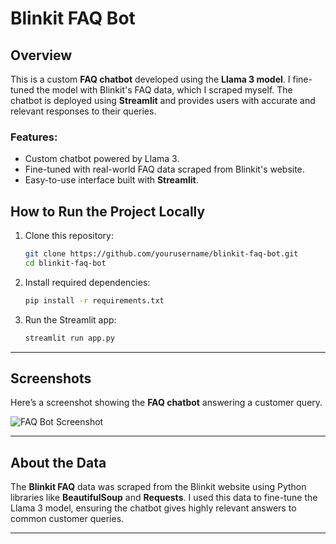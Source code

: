 # Blinkit FAQ Bot

## Overview
This is a custom **FAQ chatbot** developed using the **Llama 3 model**. I fine-tuned the model with Blinkit's FAQ data, which I scraped myself. The chatbot is deployed using **Streamlit** and provides users with accurate and relevant responses to their queries.

### Features:
- Custom chatbot powered by Llama 3.
- Fine-tuned with real-world FAQ data scraped from Blinkit's website.
- Easy-to-use interface built with **Streamlit**.

## How to Run the Project Locally

1. Clone this repository:
    ```bash
    git clone https://github.com/yourusername/blinkit-faq-bot.git
    cd blinkit-faq-bot
    ```

2. Install required dependencies:
    ```bash
    pip install -r requirements.txt
    ```

3. Run the Streamlit app:
    ```bash
    streamlit run app.py
    ```

---

## Screenshots
Here’s a screenshot showing the **FAQ chatbot** answering a customer query.

![FAQ Bot Screenshot](images/blinkit_faq_screenshot.png)  <!-- Image reference for FAQ bot screenshot -->

---

## About the Data
The **Blinkit FAQ** data was scraped from the Blinkit website using Python libraries like **BeautifulSoup** and **Requests**. I used this data to fine-tune the Llama 3 model, ensuring the chatbot gives highly relevant answers to common customer queries.

---
